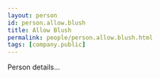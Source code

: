 ```yaml
---
layout: person
id: person.allow.blush
title: Allow Blush
permalink: people/person.allow.blush.html
tags: [company.public]
---
```


Person details...